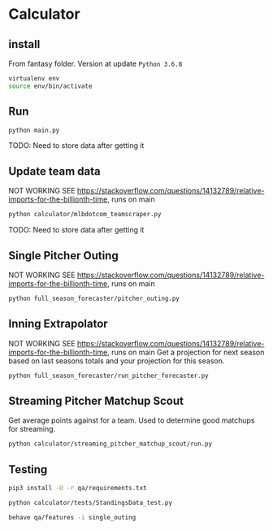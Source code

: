# Calculator

## install
From fantasy folder. Version at update `Python 3.6.8`

```bash
virtualenv env
source env/bin/activate
```

## Run

```bash
python main.py
```

TODO: Need to store data after getting it


## Update team data
NOT WORKING SEE https://stackoverflow.com/questions/14132789/relative-imports-for-the-billionth-time, runs on main
```bash
python calculator/mlbdotcom_teamscraper.py
```
TODO: Need to store data after getting it


## Single Pitcher Outing
NOT WORKING SEE https://stackoverflow.com/questions/14132789/relative-imports-for-the-billionth-time, runs on main
```bash
python full_season_forecaster/pitcher_outing.py
```

## Inning Extrapolator
NOT WORKING SEE https://stackoverflow.com/questions/14132789/relative-imports-for-the-billionth-time, runs on main
Get a projection for next season based on last seasons totals and your projection for this season.

```bash
python full_season_forecaster/run_pitcher_forecaster.py
```

## Streaming Pitcher Matchup Scout

Get average points against for a team. Used to determine good matchups for streaming.

```bash
python calculator/streaming_pitcher_matchup_scout/run.py
```


## Testing

```bash
pip3 install -U -r qa/requirements.txt
```

```bash
python calculator/tests/StandingsData_test.py
```

```bash
behave qa/features -i single_outing
```
